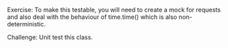 Exercise:
To make this testable, you will need to create a mock for requests and also deal with the behaviour of time.time() which is also non-deterministic.

Challenge:
Unit test this class.